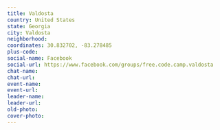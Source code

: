 ```yaml
---
title: Valdosta
country: United States
state: Georgia
city: Valdosta
neighborhood: 
coordinates: 30.832702, -83.278485
plus-code:
social-name: Facebook
social-url: https://www.facebook.com/groups/free.code.camp.valdosta
chat-name:
chat-url:
event-name:
event-url:
leader-name:
leader-url:
old-photo: 
cover-photo:
---
```

